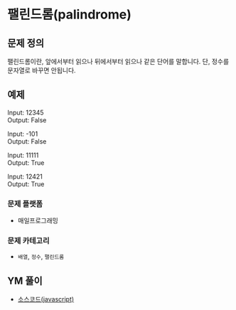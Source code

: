 팰린드롬(palindrome)
===========================================


## 문제 정의
팰린드롬이란, 앞에서부터 읽으나 뒤에서부터 읽으나 같은 단어를 말합니다. 단, 정수를 문자열로 바꾸면 안됩니다.

## 예제

Input: 12345  
Output: False





Input: -101  
Output: False


Input: 11111  
Output: True



Input: 12421  
Output: True


### 문제 플랫폼
- 매일프로그래밍

### 문제 카테고리
- `배열`, `정수`, `팰린드롬`

## YM 풀이
> 
> 

- [소스코드(javascript)](/src/ym/201904_단속카메라.js)